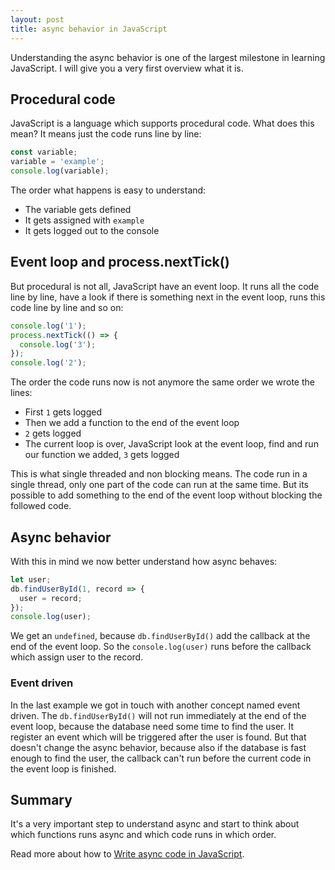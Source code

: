 ```yaml
---
layout: post
title: async behavior in JavaScript
---
```


Understanding the async behavior is one of the largest milestone in learning JavaScript. I will give you a very first overview what it is.
<!--more-->

## Procedural code

JavaScript is a language which supports procedural code. What does this mean? It means just the code runs line by line:

```javascript
const variable;
variable = 'example';
console.log(variable);
```

The order what happens is easy to understand:

* The variable gets defined
* It gets assigned with `example`
* It gets logged out to the console

## Event loop and process.nextTick()

But procedural is not all, JavaScript have an event loop. It runs all the code line by line, have a look if there is something next in the event loop, runs this code line by line and so on:

```javascript
console.log('1');
process.nextTick(() => {
  console.log('3');
});
console.log('2');
```

The order the code runs now is not anymore the same order we wrote the lines:

* First `1` gets logged
* Then we add a function to the end of the event loop
* `2` gets logged
* The current loop is over, JavaScript look at the event loop, find and run our
  function we added, `3` gets logged

This is what single threaded and non blocking means. The code run in a single thread, only one part of the code can run at the same time. But its possible to add something to the end of the event loop without blocking the followed code.

## Async behavior

With this in mind we now better understand how async behaves:

```javascript
let user;
db.findUserById(1, record => {
  user = record;
});
console.log(user);
```

We get an `undefined`, because `db.findUserById()` add the callback at the end of the event loop. So the `console.log(user)` runs before the callback which assign user to the record.

### Event driven

In the last example we got in touch with another concept named event driven. The `db.findUserById()` will not run immediately at the end of the event loop, because the database need some time to find the user. It register an event which will be triggered after the user is found. But that doesn't change the async behavior, because also if the database is fast enough to find the user, the callback can't run before the current code in the event loop is finished.

## Summary

It's a very important step to understand async and start to think about which functions runs async and which code runs in which order.

Read more about how to [Write async code in JavaScript](/2018/02/02/write-async-code-in-javascript.html).
